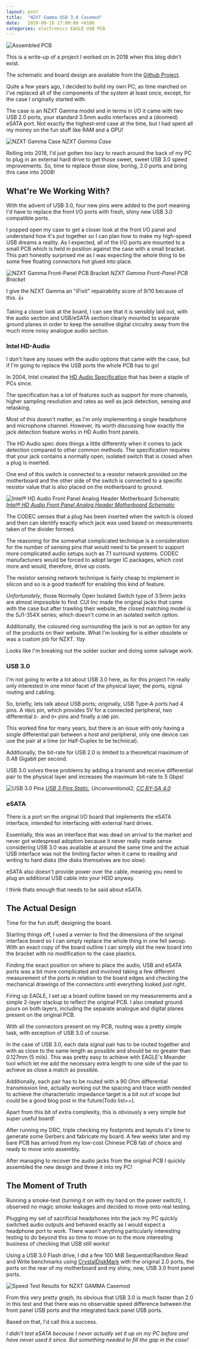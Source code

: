 ```yaml
---
layout: post
title:  "NZXT Gamma USB 3.0 Casemod"
date:   2020-09-16 17:00:00 +0100
categories: electronics EAGLE USB PCB
---
```

![Assembled PCB](/assets/gamma_casemod/raw_and_assembled_board.jpg)

This is a write-up of a project I worked on in 2018 when this blog didn't exist.

The schematic and board design are available from the [Github Project](
https://github.com/bartlettD/nzxt-gamma-usb3).

Quite a few years ago, I decided to build my own PC; as time marched on I've 
replaced all of the components of the system at least once, except, for the case
I originally started with.

The case is an NZXT Gamma model and in terms in I/O it came with two USB 2.0 
ports, your standard 3.5mm audio interfaces and a (doomed) eSATA port. Not 
exactly the highest-end case at the time, but I had spent all my money on the 
fun stuff like RAM and a GPU!

![NZXT Gamma Case](/assets/gamma_casemod/gamma_case.jpg)
*NZXT Gamma Case*

Rolling into 2018, I'd just gotten too lazy to reach around the back of my PC to
plug in an external hard drive to get those sweet, sweet USB 3.0 speed 
improvements. So, time to replace those slow, boring, 2.0 ports and bring this 
 case into 2008!

## What're We Working With?

With the advent of USB 3.0, four new pins were added to the port meaning I'd 
have to replace the front I/O ports with fresh, shiny new USB 3.0 compatible 
ports.

I popped open my case to get a closer look at the front I/O panel and understand 
how it's put together so I can plan how to make my high-speed USB dreams a 
reality. As I expected, all of the I/O ports are mounted to a small PCB which is 
held in position against the case with a small bracket. This part honestly 
surprised me as I was expecting the whole thing to be some free 
floating connectors hot glued into place.

![NZXT Gamma Front-Panel PCB Bracket](/assets/gamma_casemod/pcb_bracket.jpg)
*NZXT Gamma Front-Panel PCB Bracket*

I give the NZXT Gamma an "iFixit" repairability score of 9/10 because of this. 👍

Taking a closer look at the board, I can see that it is sensibly laid out, with 
the audio section and USB/eSATA section clearly mounted to separate ground 
planes in order to keep the sensitive digital circuitry away from the much more 
noisy analogue audio section.

### Intel HD-Audio

I don't have any issues with the audio options that came with the case, but if 
I'm going to replace the USB ports the whole PCB has to go!

In 2004, Intel created the [HD Audio Specification](
https://en.wikipedia.org/wiki/Intel_High_Definition_Audio) that has been a 
staple of PCs since.

The specification has a lot of features such as support for more channels, 
higher sampling resolution and rates as well as jack detection, sensing and 
retasking.

Most of this doesn't matter, as I'm only implementing a single headphone and 
microphone channel. However, its worth discussing how exactly the jack 
detection feature works in HD Audio front panels.

The HD Audio spec does things a little differently when it comes to jack 
detection compared to other common methods. The specification requires that 
your jack contains a normally open, isolated switch that is closed when a plug 
is inserted.

One end of this switch is connected to a resistor network provided on the 
motherboard and the other side of the switch is connected to a specific 
resistor value that is also placed on the motherboard to ground.

![Intel® HD Audio Front Panel Analog Header Motherboard Schematic](/assets/gamma_casemod/Intel_Jack_Detect.png)
[*Intel® HD Audio Front Panel Analog Header Motherboard Schematic*](http://www.formfactors.org/developer%5Cspecs%5CA2928604.pdf)

The CODEC senses that a plug has been inserted when the switch is closed and 
then can identify exactly which jack was used based on measurements taken of the
divider formed.

The reasoning for the somewhat complicated technique is a consideration for the
number of sensing pins that would need to be present to support more complicated
audio setups such as 7.1 surround systems. CODEC manufacturers would be forced 
to adopt larger IC packages, which cost more and would, therefore, drive up 
costs.

The resistor sensing network technique is fairly cheap to implement in silicon 
and so is a good tradeoff for enabling this kind of feature.

*Unfortunately*, those Normally Open Isolated Switch type of 3.5mm jacks are 
almost impossible to find. CUI Inc made the original jacks that came with the 
case but after trawling their website, the closed matching model is the SJ1-354X
series; which doesn't come in an isolated switch option.

Additionally, the coloured ring surrounding the jack is not an option for any of
the products on their website. What I'm looking for is either obsolete or was a 
custom job for NZXT. *Yay*

Looks like I'm breaking out the solder sucker and doing some salvage work.

### USB 3.0

I'm not going to write a lot about USB 3.0 here, as for this project I'm really
only interested in one minor facet of the physical layer, the ports, signal
routing and cabling.

So, briefly, lets talk about USB ports; originally, USB Type-A ports had 4 pins.
A `VBUS` pin, which provides 5V for a connected peripheral, two differential `D-`
and `D+` pins and finally a `GND` pin.

This worked fine for many years, but there is an issue with only having a single
differential pair between a host and peripheral, only one device can use the pair
at a time (or Half-Duplex to be technical).

Additionally, the bit-rate for USB 2.0 is limited to a theoretical maximum of
0.48 Gigabit per second.

USB 3.0 solves these problems by adding a transmit and receive differential pair
to the physical layer and increases the maximum bit-rate to 5 Gbps!

![USB 3.0 Pins](/assets/gamma_casemod/USB_3_Pins.jpg)
*[USB 3 Pins Static](https://commons.wikimedia.org/wiki/File:USB_3_Pins_static.jpg), Unconventional2, [CC BY-SA 4.0](https://creativecommons.org/licenses/by-sa/4.0/legalcode)*

### eSATA

There is a port on the original I/O board that implements the eSATA interface,
intended for interfacing with external hard drives.

Essentially, this was an interface that was dead on arrival to the market and
never got widespread adoption because it never really made sense considering
USB 3.0 was available at around the same time and the actual USB interface was
not the limiting factor when it came to reading and writing to hard disks (the
disks themselves are too slow).

eSATA also doesn't provide power over the cable, meaning you need to plug an
additional USB cable into your HDD anyway.

I think thats enough that needs to be said about eSATA.

## The Actual Design

Time for the fun stuff, designing the board.

Starting things off, I used a vernier to find the dimensions of the original 
interface board so I can simply replace the whole thing in one fell swoop. With
an exact copy of the board outline I can simply slot the new board into the
bracket with no modification to the case plastics.

Finding the exact position on where to place the audio, USB and eSATA ports was 
a bit more complicated and involved taking a few different measurement of the 
ports in relation to the board edges and checking the mechanical drawings of the
connectors until everything looked just right.

Firing up EAGLE, I set up a board outline based on my measurements and a simple 
2-layer stackup to reflect the original PCB. I also created ground pours on both
layers, including the separate analogue and digital planes present on the original
PCB.

With all the connectors present on my PCB, routing was a pretty simple task,
with exception of USB 3.0 of course.

In the case of USB 3.0, each data signal pair has to be routed together and 
with as close to the same length as possible and should be no greater than 0.127mm (5 mils).
This was pretty easy to achieve with EAGLE's Meander tool which let me add the 
necessary extra length to one side of the pair to achieve as close a match as possible.

Additionally, each pair has to be routed with a 90 Ohm differential transmission
line, actually working out the spacing and trace width needed to achieve the 
characteristic impedance target is a bit out of scope but could be a good blog 
post in the future(Todo list++).

Apart from this bit of extra complexity, this is obviously a very simple but
super useful board!

After running my DRC, triple checking my footprints and layouts it's time to 
generate some Gerbers and fabricate my board. A few weeks later and my bare PCB 
has arrived from my low-cost Chinese PCB fab of choice and ready to move onto 
assembly.

After managing to recover the audio jacks from the original PCB I quickly 
assembled the new design and threw it into my PC!

## The Moment of Truth

Running a smoke-test (turning it on with my hand on the power switch), I observed 
no magic smoke leakages and decided to move onto real testing.

Plugging my set of sacrificial headphones into the jack my PC quickly switched 
audio outputs and behaved exactly as I would expect a headphone port to work. 
There wasn't anything particularly interesting testing to do beyond this so 
time to move on to the more interesting business of checking that USB still 
works!

Using a USB 3.0 Flash drive, I did a few 100 MiB Sequential/Random Read and 
Write benchmarks using [CrystalDiskMark](
https://crystalmark.info/en/software/crystaldiskmark/) with the original 2.0 
ports, the ports on the rear of my motherboard and my shiny, new, USB 3.0 front
panel ports.

![Speed Test Results for NZXT GAMMA Casemod](https://docs.google.com/spreadsheets/d/e/2PACX-1vSBOdGg8w3AoiV5e519aPuTeUsXt7cbHnaG9BHveeQes3GPDt3eObu8IhEk3lxy2IHo7Q17O4EWyLWU/pubchart?oid=1971193007&format=image)

From this very pretty graph, its obvious that USB 3.0 is much faster than 2.0 
in this test and that there was no observable speed difference between the front
panel USB ports and the integrated back panel USB ports.

Based on that, I'd call this a success.

*I didn't test eSATA because I never actually set it up on my PC before and have
never used it since. But something needed to fill the gap in the case!*


